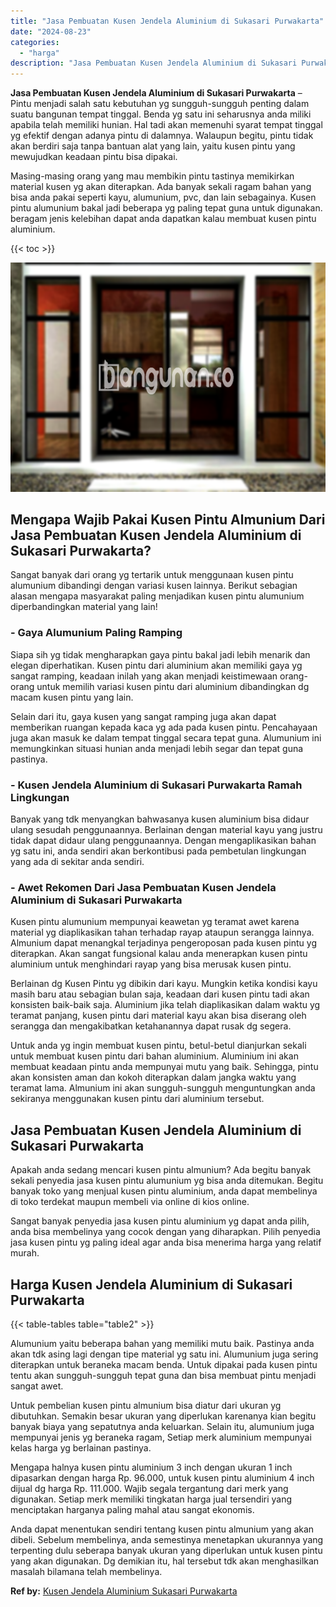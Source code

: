 ```yaml
---
title: "Jasa Pembuatan Kusen Jendela Aluminium di Sukasari Purwakarta"
date: "2024-08-23"
categories: 
  - "harga"
description: "Jasa Pembuatan Kusen Jendela Aluminium di Sukasari Purwakarta. Anda dapat menentukan sendiri tentang kusen pintu almunium yang akan dibeli. Sebelum membeliny..."
---
```


**Jasa Pembuatan Kusen Jendela Aluminium di Sukasari Purwakarta** – Pintu menjadi salah satu kebutuhan yg sungguh-sungguh penting dalam suatu bangunan tempat tinggal. Benda yg satu ini seharusnya anda miliki apabila telah memiliki hunian. Hal tadi akan memenuhi syarat tempat tinggal yg efektif dengan adanya pintu di dalamnya. Walaupun begitu, pintu tidak akan berdiri saja tanpa bantuan alat yang lain, yaitu kusen pintu yang mewujudkan keadaan pintu bisa dipakai.

Masing-masing orang yang mau membikin pintu tastinya memikirkan material kusen yg akan diterapkan. Ada banyak sekali ragam bahan yang bisa anda pakai seperti kayu, alumunium, pvc, dan lain sebagainya. Kusen pintu alumunium bakal jadi beberapa yg paling tepat guna untuk digunakan. beragam jenis kelebihan dapat anda dapatkan kalau membuat kusen pintu aluminium.

{{< toc >}}

![Jasa Pembuatan Kusen Jendela Aluminium di Sukasari Purwakarta](/images/harga-kusen-jendela-alumunium-32.png)

## Mengapa Wajib Pakai Kusen Pintu Almunium Dari Jasa Pembuatan Kusen Jendela Aluminium di Sukasari Purwakarta?

Sangat banyak dari orang yg tertarik untuk menggunaan kusen pintu alumunium dibandingi dengan variasi kusen lainnya. Berikut sebagian alasan mengapa masyarakat paling menjadikan kusen pintu alumunium diperbandingkan material yang lain!

### \- Gaya Alumunium Paling Ramping

Siapa sih yg tidak mengharapkan gaya pintu bakal jadi lebih menarik dan elegan diperhatikan. Kusen pintu dari aluminium akan memiliki gaya yg sangat ramping, keadaan inilah yang akan menjadi keistimewaan orang-orang untuk memilih variasi kusen pintu dari aluminium dibandingkan dg macam kusen pintu yang lain.

Selain dari itu, gaya kusen yang sangat ramping juga akan dapat memberikan ruangan kepada kaca yg ada pada kusen pintu. Pencahayaan juga akan masuk ke dalam tempat tinggal secara tepat guna. Alumunium ini memungkinkan situasi hunian anda menjadi lebih segar dan tepat guna pastinya.

### \- Kusen Jendela Aluminium di Sukasari Purwakarta Ramah Lingkungan

Banyak yang tdk menyangkan bahwasanya kusen aluminium bisa didaur ulang sesudah penggunaannya. Berlainan dengan material kayu yang justru tidak dapat didaur ulang penggunaannya. Dengan mengaplikasikan bahan yg satu ini, anda sendiri akan berkontibusi pada pembetulan lingkungan yang ada di sekitar anda sendiri.

### \- Awet Rekomen Dari Jasa Pembuatan Kusen Jendela Aluminium di Sukasari Purwakarta

Kusen pintu alumunium mempunyai keawetan yg teramat awet karena material yg diaplikasikan tahan terhadap rayap ataupun serangga lainnya. Almunium dapat menangkal terjadinya pengeroposan pada kusen pintu yg diterapkan. Akan sangat fungsional kalau anda menerapkan kusen pintu aluminium untuk menghindari rayap yang bisa merusak kusen pintu.

Berlainan dg Kusen Pintu yg dibikin dari kayu. Mungkin ketika kondisi kayu masih baru atau sebagian bulan saja, keadaan dari kusen pintu tadi akan konsisten baik-baik saja. Aluminium jika telah diaplikasikan dalam waktu yg teramat panjang, kusen pintu dari material kayu akan bisa diserang oleh serangga dan mengakibatkan ketahanannya dapat rusak dg segera.

Untuk anda yg ingin membuat kusen pintu, betul-betul dianjurkan sekali untuk membuat kusen pintu dari bahan aluminium. Aluminium ini akan membuat keadaan pintu anda mempunyai mutu yang baik. Sehingga, pintu akan konsisten aman dan kokoh diterapkan dalam jangka waktu yang teramat lama. Almunium ini akan sungguh-sungguh menguntungkan anda sekiranya menggunakan kusen pintu dari aluminium tersebut.

## Jasa Pembuatan Kusen Jendela Aluminium di Sukasari Purwakarta

Apakah anda sedang mencari kusen pintu almunium? Ada begitu banyak sekali penyedia jasa kusen pintu alumunium yg bisa anda ditemukan. Begitu banyak toko yang menjual kusen pintu aluminium, anda dapat membelinya di toko terdekat maupun membeli via online di kios online.

Sangat banyak penyedia jasa kusen pintu aluminium yg dapat anda pilih, anda bisa membelinya yang cocok dengan yang diharapkan. Pilih penyedia jasa kusen pintu yg paling ideal agar anda bisa menerima harga yang relatif murah.

## Harga Kusen Jendela Aluminium di Sukasari Purwakarta

{{< table-tables table="table2" >}}

Alumunium yaitu beberapa bahan yang memiliki mutu baik. Pastinya anda akan tdk asing lagi dengan tipe material yg satu ini. Alumunium juga sering diterapkan untuk beraneka macam benda. Untuk dipakai pada kusen pintu tentu akan sungguh-sungguh tepat guna dan bisa membuat pintu menjadi sangat awet.

Untuk pembelian kusen pintu almunium bisa diatur dari ukuran yg dibutuhkan. Semakin besar ukuran yang diperlukan karenanya kian begitu banyak biaya yang sepatutnya anda keluarkan. Selain itu, alumunium juga mempunyai jenis yg beraneka ragam, Setiap merk aluminium mempunyai kelas harga yg berlainan pastinya.

Mengapa halnya kusen pintu aluminium 3 inch dengan ukuran 1 inch dipasarkan dengan harga Rp. 96.000, untuk kusen pintu aluminium 4 inch dijual dg harga Rp. 111.000. Wajib segala tergantung dari merk yang digunakan. Setiap merk memiliki tingkatan harga jual tersendiri yang menciptakan harganya paling mahal atau sangat ekonomis.

Anda dapat menentukan sendiri tentang kusen pintu almunium yang akan dibeli. Sebelum membelinya, anda semestinya menetapkan ukurannya yang terpenting dulu seberapa banyak ukuran yang diperlukan untuk kusen pintu yang akan digunakan. Dg demikian itu, hal tersebut tdk akan menghasilkan masalah bilamana telah membelinya.

**Ref by:** [Kusen Jendela Aluminium Sukasari Purwakarta](https://id.wikipedia.org/wiki/Kusen)
